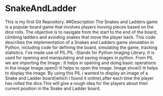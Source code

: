 # SnakeAndLadder
This is my first Git Repository.
##Description
The Snakes and Ladders game is a popular board game that involves players moving pieces based on the dice rolls. The objective is to navigate from the start to the end of the board, climbing ladders and avoiding snakes that move the player back. This code describes the implementation of a Snakes and Ladders game simulation in Python, including code for defining the board, simulating the game, tracking statistics.
I've made use of PIL.PIL -Stands for Python Imaging Library.
It is used for opening and manipulating and saving images in python.
From PIL we are importing the Image :
             It helps in opening and doing basic operations in the image
             Image.open()-It helps to open the image.
             Image.show()-It helps to display the image.
By using this PIL i wanted to display an image of a Snake and Ladder board(which i found it online),after each time the player has rolled the dice.This will give a rough idea for the players about their current position in the Snake and Ladder board.
